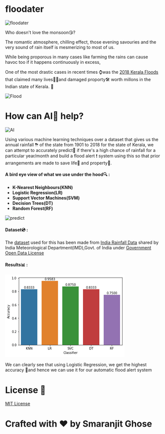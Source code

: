 # floodater

![floodater](https://media.giphy.com/media/TVpeXDi8xTlyo/giphy.gif)

Who doesn't love the monsoon😘?

The romantic atmosphere, chilling effect, those evening savouries and the very sound of rain itself is mesmerizing to most of us.

While being proporous in many cases like farming the rains can cause havoc too if it happens continuously in excess,

One of the most drastic cases in recent times ⌚was the [2018 Kerala Floods](https://en.wikipedia.org/wiki/2018_Kerala_floods) that claimed many
lives🏊‍♀️and damaged proporty🛠 worth millons in the Indian state of Kerala. 🛶

![Flood](https://media.giphy.com/media/eFMu1eWQMQ0Q8/giphy.gif)

# How can AI🤖 help?

![AI](https://media.giphy.com/media/l4pTsNgkamxfk2ZLq/giphy.gif)

Using various machine learning techniques over a dataset that gives us the annual rainfall ⛈ of the state from 1901 to 2018 for the state of
Kerala, we can attempt to accurately predict🔮 if there's a high chance of rainfall for a particular year/month and build a flood alert ❗
system using this so that prior arrangements are made to save life👫 and property🏨.

#### A bird eye view of what we use under the hood🔍 : 

- __K-Nearest Neighbours(KNN)__
- __Logistic Regression(LR)__
- __Support Vector Machines(SVM)__
- __Decision Trees(DT)__
- __Random Forest(RF)__

![predict](https://media.giphy.com/media/lBHAc8L36J2j6/giphy.gif)

#### Dataset💿 :

The [dataset]((https://github.com/smaranjitghose/floodater/blob/master/data/kerala_rainfall.csv)) used for this has been made from [India Rainfall Data](https://data.gov.in/catalog/rainfall-india?filters%5Bfield_catalog_reference%5D=1090541&format=json&offset=0&limit=6&sort%5Bcreated%5D=desc)
shared by India Meteorological Department(IMD),Govt. of India under [Government Open Data License](https://data.gov.in/government-open-data-license-india)

#### Results📊 :

![results](https://github.com/smaranjitghose/floodater/blob/master/assets/results.png)

We can clearly see that using Logistic Regression, we get the highest accuracy 🥇and hence we can use it for our automatic flood alert system

# License 📜

[MIT License](https://github.com/smaranjitghose/floodater/blob/master/LICENSE)

# **Crafted with ❤ by Smaranjit Ghose**
